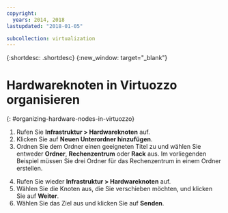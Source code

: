 ```yaml
---
copyright:
  years: 2014, 2018
lastupdated: "2018-01-05"

subcollection: virtualization
---
```

{:shortdesc: .shortdesc}
{:new_window: target="_blank"}

# Hardwareknoten in Virtuozzo organisieren
{: #organizing-hardware-nodes-in-virtuozzo}

1. Rufen Sie **Infrastruktur > Hardwareknoten** auf.
2. Klicken Sie auf **Neuen Unterordner hinzufügen**.
3. Ordnen Sie dem Ordner einen geeigneten Titel zu und wählen Sie entweder **Ordner**, **Rechenzentrum** oder **Rack** aus. Im vorliegenden Beispiel müssen Sie drei Ordner für das Rechenzentrum in einem Ordner erstellen.
<!--Many people may then create additional folders or racks for their specific customers, should they choose to resell Virtuozzo Hardware Nodes.-->
<!--4. Review your structure and move as needed.-->
4. Rufen Sie wieder **Infrastruktur > Hardwareknoten** auf.
5. Wählen Sie die Knoten aus, die Sie verschieben möchten, und klicken Sie auf **Weiter**.
6. Wählen Sie das Ziel aus und klicken Sie auf **Senden**.
